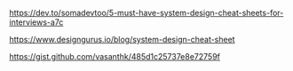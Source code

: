 https://dev.to/somadevtoo/5-must-have-system-design-cheat-sheets-for-interviews-a7c

https://www.designgurus.io/blog/system-design-cheat-sheet

https://gist.github.com/vasanthk/485d1c25737e8e72759f

